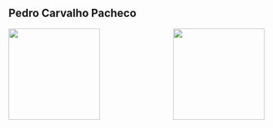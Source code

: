 ## Pedro Carvalho Pacheco

<div style="inline_block">
  <img  height="180em" src="https://github-readme-stats.vercel.app/api?username=pedrocpacheco&show_icons=true&theme=great-gatsby&include_all_commits=true&count_private=true"/>
  <img align="right" height="180em" src="https://github-readme-stats.vercel.app/api/top-langs/?username=pedrocpacheco&layout=compact&langs_count=16&theme=great-gatsby"/>
</div>


  

